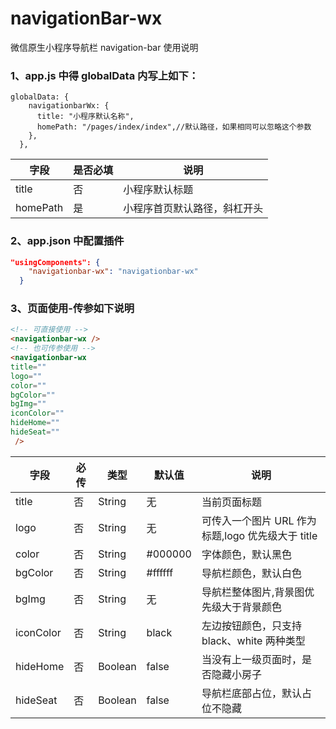 # navigationBar-wx

微信原生小程序导航栏 navigation-bar 使用说明

### 1、app.js 中得 globalData 内写上如下：

```JS
globalData: {
    navigationbarWx: {
      title: "小程序默认名称",
      homePath: "/pages/index/index",//默认路径，如果相同可以忽略这个参数
    },
  },
```

| 字段     | 是否必填 | 说明                         |
| -------- | -------- | ---------------------------- |
| title    | 否       | 小程序默认标题               |
| homePath | 是       | 小程序首页默认路径，斜杠开头 |

### 2、app.json 中配置插件

```json
"usingComponents": {
    "navigationbar-wx": "navigationbar-wx"
  }
```

### 3、页面使用-传参如下说明

```HTML
<!-- 可直接使用 -->
<navigationbar-wx />
<!-- 也可传参使用 -->
<navigationbar-wx
title=""
logo=""
color=""
bgColor=""
bgImg=""
iconColor=""
hideHome=""
hideSeat=""
 />

```

| 字段      | 必传 | 类型    | 默认值  | 说明                                              |
| --------- | ---- | ------- | ------- | ------------------------------------------------- |
| title     | 否   | String  | 无      | 当前页面标题                                      |
| logo      | 否   | String  | 无      | 可传入一个图片 URL 作为标题,logo 优先级大于 title |
| color     | 否   | String  | #000000 | 字体颜色，默认黑色                                |
| bgColor   | 否   | String  | #ffffff | 导航栏颜色，默认白色                              |
| bgImg     | 否   | String  | 无      | 导航栏整体图片,背景图优先级大于背景颜色           |
| iconColor | 否   | String  | black   | 左边按钮颜色，只支持 black、white 两种类型        |
| hideHome  | 否   | Boolean | false   | 当没有上一级页面时，是否隐藏小房子                |
| hideSeat  | 否   | Boolean | false   | 导航栏底部占位，默认占位不隐藏                    |

